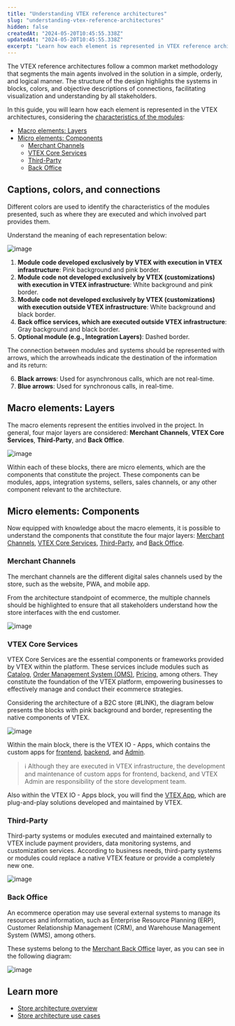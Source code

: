 ```yaml
---
title: "Understanding VTEX reference architectures"
slug: "understanding-vtex-reference-architectures"
hidden: false
createdAt: "2024-05-20T10:45:55.338Z"
updatedAt: "2024-05-20T10:45:55.338Z"
excerpt: "Learn how each element is represented in VTEX reference architectures."
---
```


The VTEX reference architectures follow a common market methodology that segments the main agents involved in the solution in a simple, orderly, and logical manner. The structure of the design highlights the systems in blocks, colors, and objective descriptions of connections, facilitating visualization and understanding by all stakeholders.

In this guide, you will learn how each element is represented in the VTEX architectures, considering the [characteristics of the modules](captions-colors-and-connections):

- [Macro elements: Layers](#macro-elements-layers)
- [Micro elements: Components](#micro-elements-components)
  - [Merchant Channels](#merchant-channels)
  - [VTEX Core Services](#vtex-core-services)
  - [Third-Party](#third-party)
  - [Back Office](#back-office)

## Captions, colors, and connections

Different colors are used to identify the characteristics of the modules presented, such as where they are executed and which involved part provides them.

Understand the meaning of each representation below:

![image](https://cdn.jsdelivr.net/gh/vtexdocs/dev-portal-content@main/docs/guides/VTEX-Platform-Overview/Store-architecture/legend-and-colors.jpg)
1. **Module code developed exclusively by VTEX with execution in VTEX infrastructure**: Pink background and pink border.
2. **Module code not developed exclusively by VTEX (customizations) with execution in VTEX infrastructure**: White background and pink border.
3. **Module code not developed exclusively by VTEX (customizations) with execution outside VTEX infrastructure**: White background and black border.
4. **Back office services, which are executed outside VTEX infrastructure**: Gray background and black border.
5. **Optional module (e.g., Integration Layers)**: Dashed border.

The connection between modules and systems should be represented with arrows, which the arrowheads indicate the destination of the information and its return:

6. **Black arrows**: Used for asynchronous calls, which are not real-time.
7. **Blue arrows**: Used for synchronous calls, in real-time.

## Macro elements: Layers

The macro elements represent the entities involved in the project. In general, four major layers are considered: **Merchant Channels**, **VTEX Core Services**, **Third-Party**, and **Back Office**.

![image](https://cdn.jsdelivr.net/gh/vtexdocs/dev-portal-content@main/docs/guides/VTEX-Platform-Overview/Store-architecture/macro-elements-layers.jpg)

Within each of these blocks, there are micro elements, which are the components that constitute the project. These components can be modules, apps, integration systems, sellers, sales channels, or any other component relevant to the architecture.

## Micro elements: Components

Now equipped with knowledge about the macro elements, it is possible to understand the components that constitute the four major layers: [Merchant Channels](#merchant-channels), [VTEX Core Services](#vtex-core-services), [Third-Party](#third-party), and [Back Office](#back-office).

### Merchant Channels

The merchant channels are the different digital sales channels used by the store, such as the website, PWA, and mobile app.

From the architecture standpoint of ecommerce, the multiple channels should be highlighted to ensure that all stakeholders understand how the store interfaces with the end customer.

![image](https://cdn.jsdelivr.net/gh/vtexdocs/dev-portal-content@main/docs/guides/VTEX-Platform-Overview/Store-architecture/merchant-channels.jpg)

### VTEX Core Services

VTEX Core Services are the essential components or frameworks provided by VTEX within the platform. These services include modules such as [Catalog](https://developers.vtex.com/docs/guides/catalog-overview), [Order Management System (OMS)](https://developers.vtex.com/docs/guides/orders-overview), [Pricing](https://developers.vtex.com/docs/guides/pricing-overview), among others. They constitute the foundation of the VTEX platform, empowering businesses to effectively manage and conduct their ecommerce strategies.

Considering the architecture of a B2C store (#LINK), the diagram below presents the blocks with pink background and border, representing the native components of VTEX.

![image](https://cdn.jsdelivr.net/gh/vtexdocs/dev-portal-content@main/docs/guides/VTEX-Platform-Overview/Store-architecture/vtex-core-services.jpg)

Within the main block, there is the VTEX IO - Apps, which contains the custom apps for [frontend](https://developers.vtex.com/docs/guides/vtex-io-documentation-1-developing-storefront-apps-using-react-and-vtex-io), [backend](https://developers.vtex.com/docs/guides/developing-services-on-vtex-io), and [Admin](https://learn.vtex.com/docs/course-admin-lang-en).

>ℹ️ Although they are executed in VTEX infrastructure, the development and maintenance of custom apps for frontend, backend, and VTEX Admin are responsibility of the store development team.

Also within the VTEX IO - Apps block, you will find the [VTEX App](https://developers.vtex.com/docs/vtex-io-apps), which are plug-and-play solutions developed and maintained by VTEX.

### Third-Party

Third-party systems or modules executed and maintained externally to VTEX include payment providers, data monitoring systems, and customization services. According to business needs, third-party systems or modules could replace a native VTEX feature or provide a completely new one.

![image](https://cdn.jsdelivr.net/gh/vtexdocs/dev-portal-content@main/docs/guides/VTEX-Platform-Overview/Store-architecture/third-party.jpg)

### Back Office

An ecommerce operation may use several external systems to manage its resources and information, such as Enterprise Resource Planning (ERP), Customer Relationship Management (CRM), and Warehouse Management System (WMS), among others.

These systems belong to the [Merchant Back Office](https://developers.vtex.com/docs/guides/erp-integration-guide) layer, as you can see in the following diagram:

![image](https://cdn.jsdelivr.net/gh/vtexdocs/dev-portal-content@main/docs/guides/VTEX-Platform-Overview/Store-architecture/back-office.jpg)

## Learn more

- [Store architecture overview](#LINK)
- [Store architecture use cases](#LINK)
